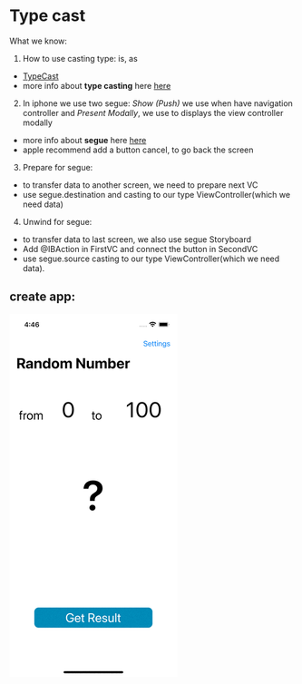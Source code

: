 # Type cast
What we know:
1. How to use casting type: is, as
- [TypeCast](https://github.com/TRex-Dino/SwiftBook-online-lessons/tree/main/TypeCast/TypeCast.playground)
- more info about **type casting** here [here](https://docs.swift.org/swift-book/LanguageGuide/TypeCasting.html)
2. In iphone we use two segue: 
_Show (Push)_ we use when have navigation controller and _Present Modally_, we use to displays the view controller modally
- more info about **segue** here [here](https://developer.apple.com/library/archive/featuredarticles/ViewControllerPGforiPhoneOS/UsingSegues.html)
- apple recommend add a button cancel, to go back the screen 
3. Prepare for segue:
- to transfer data to another screen, we need to prepare next VC
- use segue.destination and casting to our type ViewController(which we need data)
4. Unwind for segue:
- to transfer data to last screen, we also use segue Storyboard
- Add @IBAction in FirstVC and connect the button in SecondVC
- use segue.source casting to our type ViewController(which we need data).
## create app:
![](Randomizer/demo/1.gif)
